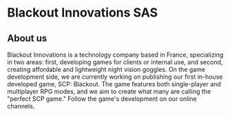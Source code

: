 # Blackout Innovations SAS

## About us
Blackout Innovations is a technology company based in France, specializing in two areas: first, developing games for clients or internal use, and second, creating affordable and lightweight night vision goggles. On the game development side, we are currently working on publishing our first in-house developed game, SCP: Blackout. The game features both single-player and multiplayer RPG modes, and we aim to create what many are calling the "perfect SCP game." Follow the game's development on our online channels.

